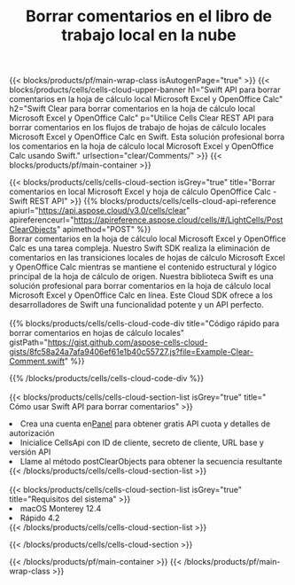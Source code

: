 ﻿---
title:  Borrar comentarios en el libro de trabajo local en la nube
description:  API y SDK en la nube para borrar comentarios en Microsoft Excel y OpenOffice Calc. Comentarios claros en hojas de cálculo locales mediante Cells Cloud API. El SDK admite tipos de lenguajes de desarrollo. Incluyen Android, C#, Go, Java, NodeJS, Perl, PHP, Python, Ruby y Swift.
url: /es/swift/clear/comments/
---
{{< blocks/products/pf/main-wrap-class isAutogenPage="true" >}}
{{< blocks/products/cells/cells-cloud-upper-banner h1="Swift API para borrar comentarios en la hoja de cálculo local Microsoft Excel y OpenOffice Calc" h2="Swift Clear para borrar comentarios en la hoja de cálculo local Microsoft Excel y OpenOffice Calc" p="Utilice Cells Clear REST API para borrar comentarios en los flujos de trabajo de hojas de cálculo locales Microsoft Excel y OpenOffice Calc en Swift. Esta solución profesional borra los comentarios en la hoja de cálculo local Microsoft Excel y OpenOffice Calc usando Swift." urlsection="clear/Comments/" >}}
{{< blocks/products/pf/main-container >}}

{{< blocks/products/cells/cells-cloud-section isGrey="true" title="Borrar comentarios en local Microsoft Excel y hoja de cálculo OpenOffice Calc - Swift REST API" >}}
{{% blocks/products/cells/cells-cloud-api-reference apiurl="https://api.aspose.cloud/v3.0/cells/clear" apireferenceurl="https://apireference.aspose.cloud/cells/#/LightCells/PostClearObjects" apimethod="POST" %}}
<br/>
Borrar comentarios en la hoja de cálculo local Microsoft Excel y OpenOffice Calc es una tarea compleja. Nuestro Swift SDK realiza la eliminación de comentarios en las transiciones locales de hojas de cálculo Microsoft Excel y OpenOffice Calc mientras se mantiene el contenido estructural y lógico principal de la hoja de cálculo de origen. Nuestra biblioteca Swift es una solución profesional para borrar comentarios en la hoja de cálculo local Microsoft Excel y OpenOffice Calc en línea. Este Cloud SDK ofrece a los desarrolladores de Swift una funcionalidad potente y un API perfecto.
<br/>
<br/>
{{% blocks/products/cells/cells-cloud-code-div title="Código rápido para borrar comentarios en hojas de cálculo locales" gistPath="https://gist.github.com/aspose-cells-cloud-gists/8fc58a24a7afa9406ef61e1b40c55727.js?file=Example-Clear-Comment.swift" %}}
  
{{% /blocks/products/cells/cells-cloud-code-div %}}
<br/>
<br/>
{{< blocks/products/cells/cells-cloud-section-list isGrey="true" title=" Cómo usar Swift API para borrar comentarios" >}}
<li> Crea una cuenta en<a href="https://dashboard.aspose.cloud/">Panel</a> para obtener gratis API cuota y detalles de autorización</li>
<li>Inicialice CellsApi con ID de cliente, secreto de cliente, URL base y versión API</li>
<li>Llame al método postClearObjects para obtener la secuencia resultante</li>
{{< /blocks/products/cells/cells-cloud-section-list >}}
<br/>
<br/>
{{< blocks/products/cells/cells-cloud-section-list isGrey="true" title="Requisitos del sistema" >}}
<li>macOS Monterey 12.4</li>
<li>Rápido 4.2</li>
{{< /blocks/products/cells/cells-cloud-section-list >}}

{{< /blocks/products/cells/cells-cloud-section >}}

{{< /blocks/products/pf/main-container >}}
{{< /blocks/products/pf/main-wrap-class >}}
